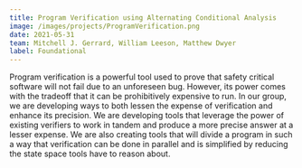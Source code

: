 ```yaml
---
title: Program Verification using Alternating Conditional Analysis 
image: /images/projects/ProgramVerification.png
date: 2021-05-31
team: Mitchell J. Gerrard, William Leeson, Matthew Dwyer
label: Foundational
---
```


Program verification is a powerful tool used to prove that safety critical software will not fail due to an unforeseen bug. However, its power comes with the tradeoff that it can be prohibitively expensive to run. In our group, we are developing ways to both lessen the expense of verification and enhance its precision. We are developing tools that leverage the power of existing verifiers to work in tandem and produce a more precise answer at a lesser expense. We are also creating tools that will divide a program in such a way that verification can be done in parallel and is simplified by reducing the state space tools have to reason about.
